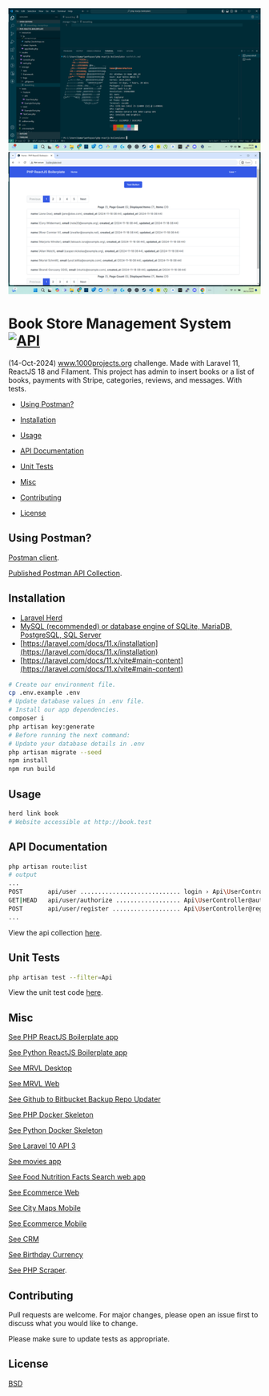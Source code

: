 <img src="https://github.com/kkamara/useful/blob/main/php-reactjs-boilerplate.png?raw=true" alt="php-reactjs-boilerplate.png" width=""/>

<img src="https://github.com/kkamara/useful/blob/main/php-reactjs-boilerplate2.png?raw=true" alt="php-reactjs-boilerplate2.png" width=""/>

# Book Store Management System [![API](https://github.com/kkamara/book-store-management-system/actions/workflows/build.yml/badge.svg)](https://github.com/kkamara/book-store-management-system/actions/workflows/build.yml)

(14-Oct-2024) www.1000projects.org challenge. Made with Laravel 11, ReactJS 18 and Filament. This project has admin to insert books or a list of books, payments with Stripe, categories, reviews, and messages. With tests.

* [Using Postman?](#postman)

* [Installation](#installation)

* [Usage](#usage)

* [API Documentation](#api-documentation)

* [Unit Tests](#unit-tests)

* [Misc](#misc)

* [Contributing](#contributing)

* [License](#license)

<a name="postman"></a>
## Using Postman?

[Postman client](https://www.postman.com/).

[Published Postman API Collection](https://documenter.getpostman.com/view/17125932/2sAXxTcAoD).

## Installation

* [Laravel Herd](https://herd.laravel.com)
* [MySQL (recommended) or database engine of SQLite, MariaDB, PostgreSQL, SQL Server](https://laravel.com/docs/11.x/database#introduction)
* [https://laravel.com/docs/11.x/installation](https://laravel.com/docs/11.x/installation)
* [https://laravel.com/docs/11.x/vite#main-content](https://laravel.com/docs/11.x/vite#main-content)

```bash
# Create our environment file.
cp .env.example .env
# Update database values in .env file.
# Install our app dependencies.
composer i
php artisan key:generate
# Before running the next command:
# Update your database details in .env
php artisan migrate --seed
npm install
npm run build
```

## Usage

```bash
herd link book
# Website accessible at http://book.test
```

## API Documentation

```bash
php artisan route:list
# output
...
POST       api/user ............................ login › Api\UserController@login
GET|HEAD   api/user/authorize .................. Api\UserController@authorizeUser
POST       api/user/register ................... Api\UserController@register
...
```

View the api collection [here](https://documenter.getpostman.com/view/17125932/TzzAKvVe).

## Unit Tests

```bash
php artisan test --filter=Api
```

View the unit test code [here](https://raw.githubusercontent.com/kkamara/php-reactjs-boilerplate/main/tests/Unit/Api/UsersTest.php).

## Misc

[See PHP ReactJS Boilerplate app](https://github.com/kkamara/php-reactjs-boilerplate)

[See Python ReactJS Boilerplate app](https://github.com/kkamara/python-reactjs-boilerplate)

[See MRVL Desktop](https://github.com/kkamara/mrvl-desktop)

[See MRVL Web](https://github.com/kkamara/mrvl-web)

[See Github to Bitbucket Backup Repo Updater](https://github.com/kkamara/ghbbupdater)

[See PHP Docker Skeleton](https://github.com/kkamara/php-docker-skeleton)

[See Python Docker Skeleton](https://github.com/kkamara/python-docker-skeleton)

[See Laravel 10 API 3](https://github.com/kkamara/laravel-10-api-3)

[See movies app](https://github.com/kkamara/movies)

[See Food Nutrition Facts Search web app](https://github.com/kkamara/food-nutrition-facts-search-web-app)

[See Ecommerce Web](https://github.com/kkamara/ecommerce-web)

[See City Maps Mobile](https://github.com/kkamara/city-maps-mobile)

[See Ecommerce Mobile](https://github.com/kkamara/ecommerce-mobile)

[See CRM](https://github.com/kkamara/crm)

[See Birthday Currency](https://github.com/kkamara/birthday-currency)

[See PHP Scraper](https://github.com/kkamara/php-scraper).

## Contributing
Pull requests are welcome. For major changes, please open an issue first to discuss what you would like to change.

Please make sure to update tests as appropriate.

## License
[BSD](https://opensource.org/licenses/BSD-3-Clause)
